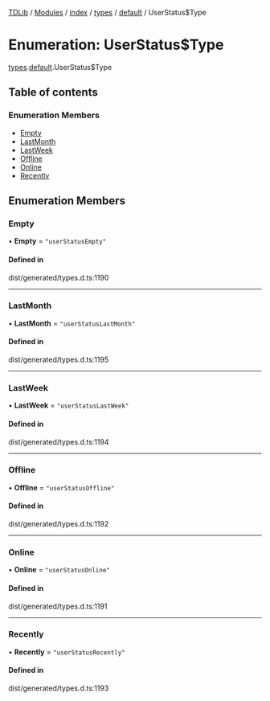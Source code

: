 [TDLib](../README.md) / [Modules](../modules.md) / [index](../modules/index.md) / [types](../modules/index.types.md) / [default](../modules/index.types.default.md) / UserStatus$Type

# Enumeration: UserStatus$Type

[types](../modules/index.types.md).[default](../modules/index.types.default.md).UserStatus$Type

## Table of contents

### Enumeration Members

- [Empty](index.types.default.UserStatus_Type.md#empty)
- [LastMonth](index.types.default.UserStatus_Type.md#lastmonth)
- [LastWeek](index.types.default.UserStatus_Type.md#lastweek)
- [Offline](index.types.default.UserStatus_Type.md#offline)
- [Online](index.types.default.UserStatus_Type.md#online)
- [Recently](index.types.default.UserStatus_Type.md#recently)

## Enumeration Members

### Empty

• **Empty** = ``"userStatusEmpty"``

#### Defined in

dist/generated/types.d.ts:1190

___

### LastMonth

• **LastMonth** = ``"userStatusLastMonth"``

#### Defined in

dist/generated/types.d.ts:1195

___

### LastWeek

• **LastWeek** = ``"userStatusLastWeek"``

#### Defined in

dist/generated/types.d.ts:1194

___

### Offline

• **Offline** = ``"userStatusOffline"``

#### Defined in

dist/generated/types.d.ts:1192

___

### Online

• **Online** = ``"userStatusOnline"``

#### Defined in

dist/generated/types.d.ts:1191

___

### Recently

• **Recently** = ``"userStatusRecently"``

#### Defined in

dist/generated/types.d.ts:1193
